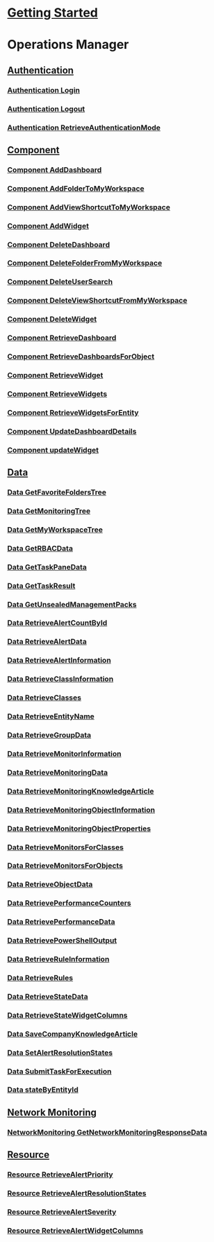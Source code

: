 # [Getting Started](../index.md)
# Operations Manager
## [Authentication](operationsmanager/Authentication.yml)
### [Authentication Login](operationsmanager/Authentication/Authentication_Login.yml)
### [Authentication Logout](operationsmanager/Authentication/Authentication_Logout.yml)
### [Authentication RetrieveAuthenticationMode](operationsmanager/Authentication/Authentication_RetrieveAuthenticationMode.yml)
## [Component](operationsmanager/Component.yml)
### [Component AddDashboard](operationsmanager/Component/Component_AddDashboard.yml)
### [Component AddFolderToMyWorkspace](operationsmanager/Component/Component_AddFolderToMyWorkspace.yml)
### [Component AddViewShortcutToMyWorkspace](operationsmanager/Component/Component_AddViewShortcutToMyWorkspace.yml)
### [Component AddWidget](operationsmanager/Component/Component_AddWidget.yml)
### [Component DeleteDashboard](operationsmanager/Component/Component_DeleteDashboard.yml)
### [Component DeleteFolderFromMyWorkspace](operationsmanager/Component/Component_DeleteFolderFromMyWorkspace.yml)
### [Component DeleteUserSearch](operationsmanager/Component/Component_DeleteUserSearch.yml)
### [Component DeleteViewShortcutFromMyWorkspace](operationsmanager/Component/Component_DeleteViewShortcutFromMyWorkspace.yml)
### [Component DeleteWidget](operationsmanager/Component/Component_DeleteWidget.yml)
### [Component RetrieveDashboard](operationsmanager/Component/Component_RetrieveDashboard.yml)
### [Component RetrieveDashboardsForObject](operationsmanager/Component/Component_RetrieveDashboardsForObject.yml)
### [Component RetrieveWidget](operationsmanager/Component/Component_RetrieveWidget.yml)
### [Component RetrieveWidgets](operationsmanager/Component/Component_RetrieveWidgets.yml)
### [Component RetrieveWidgetsForEntity](operationsmanager/Component/Component_RetrieveWidgetsForEntity.yml)
### [Component UpdateDashboardDetails](operationsmanager/Component/Component_UpdateDashboardDetails.yml)
### [Component updateWidget](operationsmanager/Component/Component_updateWidget.yml)
## [Data](operationsmanager/Data.yml)
### [Data GetFavoriteFoldersTree](operationsmanager/Data/Data_GetFavoriteFoldersTree.yml)
### [Data GetMonitoringTree](operationsmanager/Data/Data_GetMonitoringTree.yml)
### [Data GetMyWorkspaceTree](operationsmanager/Data/Data_GetMyWorkspaceTree.yml)
### [Data GetRBACData](operationsmanager/Data/Data_GetRBACData.yml)
### [Data GetTaskPaneData](operationsmanager/Data/Data_GetTaskPaneData.yml)
### [Data GetTaskResult](operationsmanager/Data/Data_GetTaskResult.yml)
### [Data GetUnsealedManagementPacks](operationsmanager/Data/Data_GetUnsealedManagementPacks.yml)
### [Data RetrieveAlertCountById](operationsmanager/Data/Data_RetrieveAlertCountById.yml)
### [Data RetrieveAlertData](operationsmanager/Data/Data_RetrieveAlertData.yml)
### [Data RetrieveAlertInformation](operationsmanager/Data/Data_RetrieveAlertInformation.yml)
### [Data RetrieveClassInformation](operationsmanager/Data/Data_RetrieveClassInformation.yml)
### [Data RetrieveClasses](operationsmanager/Data/Data_RetrieveClasses.yml)
### [Data RetrieveEntityName](operationsmanager/Data/Data_RetrieveEntityName.yml)
### [Data RetrieveGroupData](operationsmanager/Data/Data_RetrieveGroupData.yml)
### [Data RetrieveMonitorInformation](operationsmanager/Data/Data_RetrieveMonitorInformation.yml)
### [Data RetrieveMonitoringData](operationsmanager/Data/Data_RetrieveMonitoringData.yml)
### [Data RetrieveMonitoringKnowledgeArticle](operationsmanager/Data/Data_RetrieveMonitoringKnowledgeArticle.yml)
### [Data RetrieveMonitoringObjectInformation](operationsmanager/Data/Data_RetrieveMonitoringObjectInformation.yml)
### [Data RetrieveMonitoringObjectProperties](operationsmanager/Data/Data_RetrieveMonitoringObjectProperties.yml)
### [Data RetrieveMonitorsForClasses](operationsmanager/Data/Data_RetrieveMonitorsForClasses.yml)
### [Data RetrieveMonitorsForObjects](operationsmanager/Data/Data_RetrieveMonitorsForObjects.yml)
### [Data RetrieveObjectData](operationsmanager/Data/Data_RetrieveObjectData.yml)
### [Data RetrievePerformanceCounters](operationsmanager/Data/Data_RetrievePerformanceCounters.yml)
### [Data RetrievePerformanceData](operationsmanager/Data/Data_RetrievePerformanceData.yml)
### [Data RetrievePowerShellOutput](operationsmanager/Data/Data_RetrievePowerShellOutput.yml)
### [Data RetrieveRuleInformation](operationsmanager/Data/Data_RetrieveRuleInformation.yml)
### [Data RetrieveRules](operationsmanager/Data/Data_RetrieveRules.yml)
### [Data RetrieveStateData](operationsmanager/Data/Data_RetrieveStateData.yml)
### [Data RetrieveStateWidgetColumns](operationsmanager/Data/Data_RetrieveStateWidgetColumns.yml)
### [Data SaveCompanyKnowledgeArticle](operationsmanager/Data/Data_SaveCompanyKnowledgeArticle.yml)
### [Data SetAlertResolutionStates](operationsmanager/Data/Data_SetAlertResolutionStates.yml)
### [Data SubmitTaskForExecution](operationsmanager/Data/Data_SubmitTaskForExecution.yml)
### [Data stateByEntityId](operationsmanager/Data/Data_stateByEntityId.yml)
## [Network Monitoring](operationsmanager/NetworkMonitoring.yml)
### [NetworkMonitoring GetNetworkMonitoringResponseData](operationsmanager/NetworkMonitoring/NetworkMonitoring_GetNetworkMonitoringResponseData.yml)
## [Resource](operationsmanager/Resource.yml)
### [Resource RetrieveAlertPriority](operationsmanager/Resource/Resource_RetrieveAlertPriority.yml)
### [Resource RetrieveAlertResolutionStates](operationsmanager/Resource/Resource_RetrieveAlertResolutionStates.yml)
### [Resource RetrieveAlertSeverity](operationsmanager/Resource/Resource_RetrieveAlertSeverity.yml)
### [Resource RetrieveAlertWidgetColumns](operationsmanager/Resource/Resource_RetrieveAlertWidgetColumns.yml)
